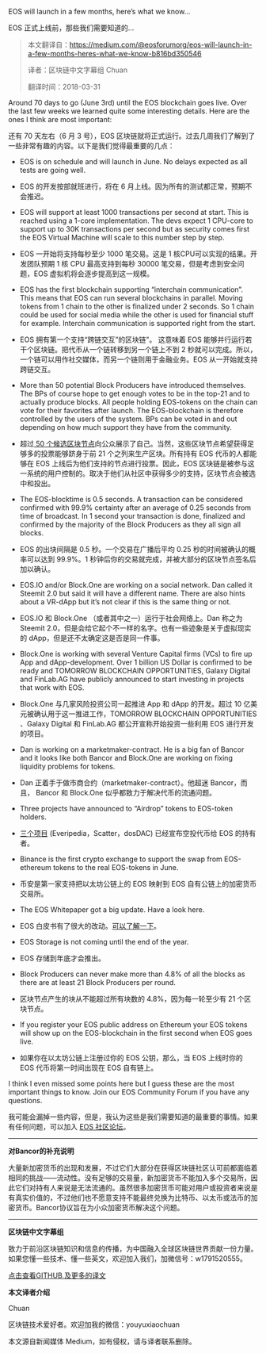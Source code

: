 
EOS will launch in a few months, here’s what we know…

EOS 正式上线前，那些我们需要知道的...

>本文翻译自：https://medium.com/@eosforumorg/eos-will-launch-in-a-few-months-heres-what-we-know-b816bd350546
>
>译者：区块链中文字幕组 Chuan
>
>翻译时间：2018-03-31

Around 70 days to go (June 3rd) until the EOS blockchain goes live. Over the last few weeks we learned quite some interesting details. Here are the ones I think are most important:

还有 70 天左右（6 月 3 号），EOS 区块链就将正式运行。过去几周我们了解到了一些非常有趣的内容。以下是我们觉得最重要的几点：

* EOS is on schedule and will launch in June. No delays expected as all tests are going well.

* EOS 的开发按部就班进行，将在 6 月上线。因为所有的测试都正常，预期不会推迟。

* EOS will support at least 1000 transactions per second at start. This is reached using a 1-core implementation. The devs expect 1 CPU-core to support up to 30K transactions per second but as security comes first the EOS Virtual Machine will scale to this number step by step.

* EOS 一开始将支持每秒至少 1000 笔交易。这是 1 核CPU可以实现的结果。开发团队预期 1 核 CPU 最高支持到每秒 30000 笔交易，但是考虑到安全问题，EOS 虚拟机将会逐步提高到这一规模。

* EOS has the first blockchain supporting “interchain communication”. This means that EOS can run several blockchains in parallel. Moving tokens from 1 chain to the other is finalized under 2 seconds. So 1 chain could be used for social media while the other is used for financial stuff for example. Interchain communication is supported right from the start.

* EOS 拥有第一个支持“跨链交互”的区块链"。 这意味着 EOS 能够并行运行若干个区块链。把代币从一个链转移到另一个链上不到 2 秒就可以完成。所以，一个链可以用作社交媒体，而另一个链则用于金融业务。EOS 从一开始就支持跨链交互。

* More than 50 potential Block Producers have introduced themselves. The BPs of course hope to get enough votes to be in the top-21 and to actually produce blocks. All people holding EOS-tokens on the chain can vote for their favorites after launch. The EOS-blockchain is therefore controlled by the users of the system. BPs can be voted in and out depending on how much support they have from the community.

* 超过[ 50 个候选区块节点](https://steemit.com/eos/@eosgo/block-producer-candidate-report-2-march-14-2018)向公众展示了自己。当然，这些区块节点希望获得足够多的投票能够跻身于前 21 个之列来生产区块。所有持有 EOS 代币的人都能够在 EOS 上线后为他们支持的节点进行投票。因此，EOS 区块链是被参与这一系统的用户控制的。取决于他们从社区中获得多少的支持，区块节点会被选中和投出。

* The EOS-blocktime is 0.5 seconds. A transaction can be considered confirmed with 99.9% certainty after an average of 0.25 seconds from time of broadcast. In 1 second your transaction is done, finalized and confirmed by the majority of the Block Producers as they all sign all blocks.

* EOS 的出块间隔是 0.5 秒。一个交易在广播后平均 0.25 秒的时间被确认的概率可以达到 99.9%。1 秒钟后你的交易就完成，并被大部分的区块节点签名后加以确认。

* EOS.IO and/or Block.One are working on a social network. Dan called it Steemit 2.0 but said it will have a different name. There are also hints about a VR-dApp but it’s not clear if this is the same thing or not.

* EOS.IO 和 Block.One （或者其中之一）运行于社会网络上。Dan 称之为 Steemit  2.0，但是会给它起个不一样的名字。也有一些迹象是关于虚拟现实的 dApp，但是还不太确定这是否是同一件事。

* Block.One is working with several Venture Capital firms (VCs) to fire up App and dApp-development. Over 1 billion US Dollar is confirmed to be ready and TOMORROW BLOCKCHAIN OPPORTUNITIES, Galaxy Digital and FinLab.AG have publicly announced to start investing in projects that work with EOS.

* Block.One 与几家风险投资公司一起推进 App 和 dApp 的开发。超过 10 亿美元被确认用于这一推进工作，TOMORROW BLOCKCHAIN OPPORTUNITIES 、Galaxy Digital 和 FinLab.AG 都公开宣称开始投资一些利用 EOS 进行开发的项目。

* Dan is working on a marketmaker-contract. He is a big fan of Bancor and it looks like both Bancor and Block.One are working on fixing liquidity problems for tokens.

* Dan 正着手于做市商合约（marketmaker-contract）。他超迷 Bancor，而且， Bancor 和 Block.One 似乎都致力于解决代币的流通问题。

* Three projects have announced to “Airdrop” tokens to EOS-token holders.

* [三个项目](https://eosforum.org/t/aidrops-coming-to-eos-3-projects-listed/437) (Everipedia，Scatter，dosDAC) 已经宣布空投代币给 EOS 的持有者。

* Binance is the first crypto exchange to support the swap from EOS-ethereum tokens to the real EOS-tokens in June.

* 币安是第一家支持把以太坊公链上的 EOS 映射到 EOS 自有公链上的加密货币交易所。

* The EOS Whitepaper got a big update. Have a look here.

* EOS 白皮书有了很大的改动。[可以了解一下](https://github.com/EOSIO/Documentation/TechnicalWhitePaper.md)。

* EOS Storage is not coming until the end of the year.

* EOS 存储到年底才会推出。

* Block Producers can never make more than 4.8% of all the blocks as there are at least 21 Block Producers per round.

* 区块节点产生的块从不能超过所有块数的 4.8%，因为每一轮至少有 21 个区块节点。

* If you register your EOS public address on Ethereum your EOS tokens will show up on the EOS-blockchain in the first second when EOS goes live.

* 如果你在以太坊公链上注册过你的 EOS 公钥，那么，当 EOS 上线时你的 EOS 代币将第一时间出现在 EOS 自有链上。

I think I even missed some points here but I guess these are the most important things to know. Join our EOS Community Forum if you have any questions.

我可能会漏掉一些内容，但是，我认为这些是我们需要知道的最重要的事情。如果有任何问题，可以加入 [EOS 社区论坛](https://eosforum.org/)。

---
**对Bancor的补充说明**

大量新加密货币的出现和发展，不过它们大部分在获得区块链社区认可前都面临着相同的挑战——流动性。没有足够的交易量，新加密货币不能加入多个交易所，因此它们对持有人来说是无法流通的。虽然很多加密货币可能对用户或投资者来说是有真实价值的，不过他们也不愿意支持不能最终兑换为比特币、以太币或法币的加密货币。Bancor协议旨在为小众加密货币解决这个问题。

---
**区块链中文字幕组**

致力于前沿区块链知识和信息的传播，为中国融入全球区块链世界贡献一份力量。如果您懂一些技术、懂一些英文，欢迎加入我们，加微信号：w1791520555。

[点击查看GITHUB,及更多的译文](https://github.com/BlockchainTranslator/EOS)

**本文译者介绍**

Chuan

区块链技术爱好者。欢迎加我的微信：youyuxiaochuan

本文源自新闻媒体 Medium，如有侵权，请与译者联系删除。
